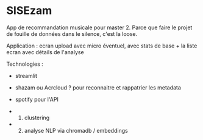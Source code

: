 # SISEzam

App de recommandation musicale pour master 2. Parce que faire le projet de fouille de données dans le silence, c'est la loose.

Application :
ecran upload avec micro éventuel, avec stats de base + la liste
ecran avec détails de l'analyse

Technologies :
- streamlit

- shazam ou Acrcloud ? pour reconnaitre et rappatrier les metadata
- spotify pour l'API

- 1. clustering
- 2. analyse NLP via chromadb / embeddings
